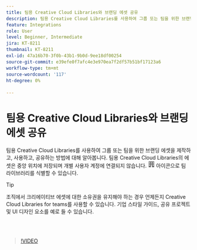 ```yaml
---
title: 팀용 Creative Cloud Libraries와 브랜딩 에셋 공유
description: 팀용 Creative Cloud Libraries를 사용하여 그룹 또는 팀을 위한 브랜딩 에셋을 제작하고, 사용하고, 공유하는 방법에 대해 알아봅니다
feature: Integrations
role: User
level: Beginner, Intermediate
jira: KT-8211
thumbnail: KT-8211
exl-id: 47a16b70-3f0b-43b1-9b0d-9ee18df00254
source-git-commit: e39efe0f7afc4e3e970ea7f2df57b51bf17123a6
workflow-type: tm+mt
source-wordcount: '117'
ht-degree: 0%

---
```


# 팀용 Creative Cloud Libraries와 브랜딩 에셋 공유

팀용 Creative Cloud Libraries를 사용하여 그룹 또는 팀을 위한 브랜딩 에셋을 제작하고, 사용하고, 공유하는 방법에 대해 알아봅니다. 팀용 Creative Cloud Libraries의 에셋은 중앙 위치에 저장되며 개별 사용자 계정에 연결되지 않습니다. ![이미지 빌드](assets/Smock_Building_18_N.png) 아이콘으로 팀 라이브러리를 식별할 수 있습니다.

>[!TIP]
>
>조직에서 크리에이티브 에셋에 대한 소유권을 유지해야 하는 경우 언제든지 Creative Cloud Libraries for teams를 사용할 수 있습니다. 기업 스타일 가이드, 공유 프로젝트 및 UI 디자인 요소를 예로 들 수 있습니다.

<br> 

>[!VIDEO](https://video.tv.adobe.com/v/335333?hidetitle=true)
